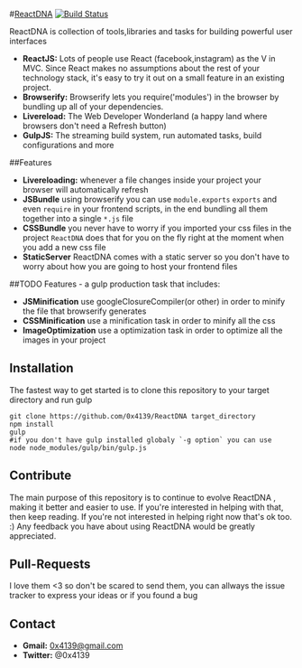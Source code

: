 #[ReactDNA](https://github.com/0x4139/ReactDNA) [![Build Status](https://travis-ci.org/0x4139/ReactDNA.svg?branch=master)](https://travis-ci.org/0x4139/ReactDNA)

ReactDNA is collection of tools,libraries and tasks for building powerful user interfaces
* **ReactJS:** Lots of people use React (facebook,instagram) as the V in MVC. Since React makes no assumptions about the rest of your technology stack, it's easy to try it out on a small feature in an existing project.
* **Browserify:** Browserify lets you require('modules') in the browser by bundling up all of your dependencies.
* **Livereload:** The Web Developer Wonderland (a happy land where browsers don't need a Refresh button)
* **GulpJS:** The streaming build system, run automated tasks, build configurations and more

##Features
* **Livereloading:** whenever a file changes inside your project your browser will automatically refresh
* **JSBundle** using browserify you can use `module.exports` `exports` and even `require` in your frontend scripts, in the end bundling all them together into a single `*.js` file
* **CSSBundle** you never have to worry if you imported your css files in the project `ReactDNA` does that for you on the fly right at the moment when you add a new css file
* **StaticServer** ReactDNA comes with a static server so you don't have to worry about how you are going to host your frontend files

##TODO Features - a gulp production task that includes:
* **JSMinification** use googleClosureCompiler(or other) in order to minify the file that browserify generates
* **CSSMinification** use a minification task in order to minify all the css
* **ImageOptimization** use a optimization task in order to optimize all the images in your project

## Installation

The fastest way to get started is to clone this repository to your target directory and run gulp

```
git clone https://github.com/0x4139/ReactDNA target_directory
npm install
gulp
#if you don't have gulp installed globaly `-g option` you can use
node node_modules/gulp/bin/gulp.js
```
## Contribute

The main purpose of this repository is to continue to evolve ReactDNA , making it better and easier to use. If you're interested in helping with that, then keep reading. If you're not interested in helping right now that's ok too. :) Any feedback you have about using ReactDNA would be greatly appreciated.

## Pull-Requests

I love them <3 so don't be scared to send them, you can allways the issue tracker to express your ideas or if you found a bug

## Contact
* **Gmail:** 0x4139@gmail.com
* **Twitter:** @0x4139
